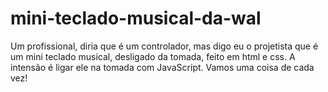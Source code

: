# mini-teclado-musical-da-wal
 Um profissional, diria que é um controlador, mas digo eu o projetista que é um mini teclado musical, desligado da tomada, feito em html e css. A intensão é ligar ele na tomada com JavaScript. Vamos uma coisa de cada vez!
